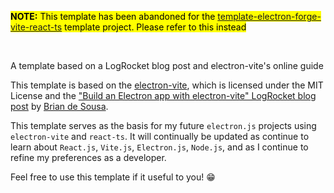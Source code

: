 <mark> **NOTE:** This template has been abandoned for the [template-electron-forge-vite-react-ts](https://github.com/julillermo/template-electron-forge-vite-react-ts) template project. Please refer to this instead </mark>

<br>

A template based on a LogRocket blog post and electron-vite's online guide

This template is based on the [electron-vite](https://github.com/alex8088/electron-vite), which is licensed under the MIT License and the ["Build an Electron app with electron-vite" LogRocket blog post](https://blog.logrocket.com/build-electron-app-electron-vite/#creating-web-app-vite-react) by [Brian de Sousa](https://github.com/briandesousa/).

This template serves as the basis for my future `electron.js` projects using `electron-vite` and `react-ts`. It will continually be updated as continue to learn about `React.js`, `Vite.js`, `Electron.js`, `Node.js`, and as I continue to refine my preferences as a developer.

Feel free to use this template if it useful to you! 😁
